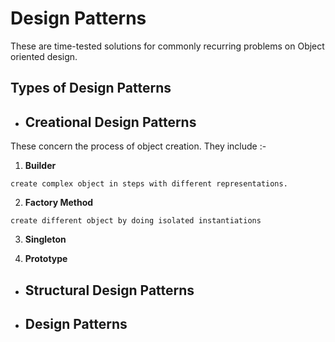 # Design Patterns

These are time-tested solutions for commonly recurring problems on Object oriented design.

## Types of Design Patterns

- ## Creational Design Patterns

These concern the process of object creation. They include :-

 1. **Builder**
  ```
  create complex object in steps with different representations.
  ```
 2. **Factory Method**
  ```
  create different object by doing isolated instantiations
  ```
 3. **Singleton**
 
 4. **Prototype**

- ## Structural Design Patterns

- ## Design Patterns


